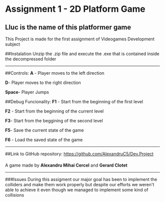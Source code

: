 # Assignment 1 - 2D Platform Game


## Lluc is the name of this platformer game 

This Project is made for the first assignment of Videogames Development subject


##Instalation 
Unzip the .zip file and execute the .exe that is contained inside the decompressed folder
***
##Controls:
**A** - Player moves to the left direction 

**D**- Player moves to the right direction

**Space**- Player Jumps

##Debug Funcionality:
**F1** - Start from the beginning of the first level

**F2** - Start from the beginning of the current level

**F3**- Start from the beggining of the second level

**F5**- Save the current state of the game

**F6** - Load the saved state of the game

***
##Link to GitHub repository:
https://github.com/AlexandruC5/Dev.Project

####
A game made by **Alexandru Mihai Cercel** and **Gerard Clotet**
***
###Issues
During this assigment our major goal has been to implement the colliders and make them work properly but despite our efforts we weren't able to achieve it even though we managed to implement some kind of collisions

